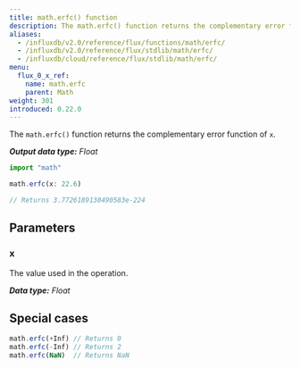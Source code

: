 ```yaml
---
title: math.erfc() function
description: The math.erfc() function returns the complementary error function of `x`.
aliases:
  - /influxdb/v2.0/reference/flux/functions/math/erfc/
  - /influxdb/v2.0/reference/flux/stdlib/math/erfc/
  - /influxdb/cloud/reference/flux/stdlib/math/erfc/
menu:
  flux_0_x_ref:
    name: math.erfc
    parent: Math
weight: 301
introduced: 0.22.0
---
```


The `math.erfc()` function returns the complementary error function of `x`.

_**Output data type:** Float_

```js
import "math"

math.erfc(x: 22.6)

// Returns 3.7726189138490583e-224
```

## Parameters

### x
The value used in the operation.

_**Data type:** Float_

## Special cases
```js
math.erfc(+Inf) // Returns 0
math.erfc(-Inf) // Returns 2
math.erfc(NaN)  // Returns NaN
```
